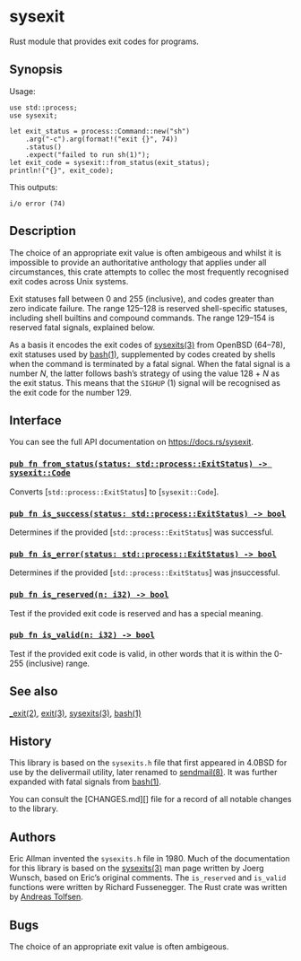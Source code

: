 sysexit
=======

Rust module that provides exit codes for programs.


Synopsis
--------

Usage:

	use std::process;
	use sysexit;

	let exit_status = process::Command::new("sh")
	    .arg("-c").arg(format!("exit {}", 74))
	    .status()
	    .expect("failed to run sh(1)");
	let exit_code = sysexit::from_status(exit_status);
	println!("{}", exit_code);

This outputs:

	i/o error (74)


Description
-----------

The choice of an appropriate exit value is often ambigeous and
whilst it is impossible to provide an authoritative anthology that
applies under all circumstances, this crate attempts to collec the
most frequently recognised exit codes across Unix systems.

Exit statuses fall between 0 and 255 (inclusive), and codes greater than
zero indicate failure.  The range 125–128 is reserved shell-specific
statuses, including shell builtins and compound commands.  The range
129–154 is reserved fatal signals, explained below.

As a basis it encodes the exit codes of [sysexits(3)] from OpenBSD
(64–78), exit statuses used by [bash(1)], supplemented by codes
created by shells when the command is terminated by a fatal signal.
When the fatal signal is a number _N_, the latter follows bash’s
strategy of using the value 128 + _N_ as the exit status.  This means
that the `SIGHUP` (1) signal will be recognised as the exit code
for the number 129.


Interface
---------

You can see the full API documentation on <https://docs.rs/sysexit>.

### [`pub fn from_status(status: std::process::ExitStatus) -> sysexit::Code`]
Converts [`std::process::ExitStatus`] to [`sysexit::Code`].

### [`pub fn is_success(status: std::process::ExitStatus) -> bool`]
Determines if the provided [`std::process::ExitStatus`] was successful.

### [`pub fn is_error(status: std::process::ExitStatus) -> bool`]
Determines if the provided [`std::process::ExitStatus`] was jnsuccessful.

### [`pub fn is_reserved(n: i32) -> bool`]
Test if the provided exit code is reserved and has a special meaning.

### [`pub fn is_valid(n: i32) -> bool`]
Test if the provided exit code is valid, in other words that it is
within the 0-255 (inclusive) range.


See also
--------

[_exit(2)], [exit(3)], [sysexits(3)], [bash(1)]


History
-------

This library is based on the `sysexits.h` file that first appeared
in 4.0BSD for use by the delivermail utility, later renamed to
[sendmail(8)].  It was further expanded with fatal signals from
[bash(1)].

You can consult the [CHANGES.md][] file for a record of all notable
changes to the library.


Authors
-------

Eric Allman invented the `sysexits.h` file in 1980.  Much of the
documentation for this library is based on the [sysexits(3)] man
page written by Joerg Wunsch, based on Eric’s original comments.
The `is_reserved` and `is_valid` functions were written by Richard
Fussenegger.  The Rust crate was written by [Andreas Tolfsen].


Bugs
----

The choice of an appropriate exit value is often ambigeous.


[Andreas Tolfsen]: https://sny.no/
[bash(1)]: https://linux.die.net/man/1/bash
[_exit(2)]: https://man.openbsd.org/_exit.2
[exit(3)]: https://man.openbsd.org/exit.3
[`pub fn from_status(status: std::process::ExitStatus) -> sysexit::Code`]: https://docs.rs/sysexit/newest/fn.from_status.html
[`pub fn is_error(status: std::process::ExitStatus) -> bool`]: https://docs.rs/sysexit/newest/fn.is_error.html
[`pub fn is_reserved(n: i32) -> bool`]: https://docs.rs/sysexit/newest/fn.is_reserved.html
[`pub fn is_success(status: std::process::ExitStatus) -> bool`]: https://docs.rs/sysexit/newest/fn.is_success.html
[`pub fn is_valid(n: i32) -> bool`]: https://docs.rs/sysexit/newest/fn.is_valid.html
[sendmail(8)]: https://man.openbsd.org/sendmail.8
[`std::process::ExitStatus']: https://doc.rust-lang.org/std/process/struct.ExitStatus.html
['sysexit::Code`]: https://docs.rs/sysexit/newest/enum.Code.html
[sysexits(3)]: https://man.openbsd.org/sysexits.3
[`sysexit::Unknown`]: https://docs.rs/sysexit/newest/enum.Code.html#variant.Unknown
